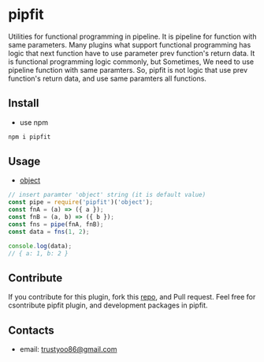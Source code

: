 # pipfit

Utilities for functional programming in pipeline. It is pipeline for function with same parameters.
Many plugins what support functional programming has logic that next function have to use parameter prev function's return data.
It is functional programming logic commonly, but Sometimes, We need to use pipeline function with same paramters.
So, pipfit is not logic that use prev function's return data, and use same paramters all functions.

## Install

* use npm

```bash
npm i pipfit
```

## Usage

* [object](./packages/object)

```javascript
// insert paramter 'object' string (it is default value)
const pipe = require('pipfit')('object');
const fnA = (a) => ({ a });
const fnB = (a, b) => ({ b });
const fns = pipe(fnA, fnB);
const data = fns(1, 2);

console.log(data);
// { a: 1, b: 2 }
```

## Contribute

If you contribute for this plugin, fork this [repo](https://github.com/trustyoo86/pipfit), and Pull request.
Feel free for csontribute pipfit plugin, and development packages in pipfit.

## Contacts

* email: <a href="mailto:trustyoo86@gmail.com">trustyoo86@gmail.com</a>